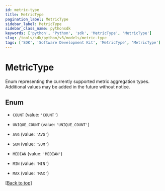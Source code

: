 ```yaml
---
id: metric-type
title: MetricType
pagination_label: MetricType
sidebar_label: MetricType
sidebar_class_name: pythonsdk
keywords: ['python', 'Python', 'sdk', 'MetricType', 'MetricType'] 
slug: /tools/sdk/python/v3/models/metric-type
tags: ['SDK', 'Software Development Kit', 'MetricType', 'MetricType']
---
```


# MetricType

Enum representing the currently supported metric aggregation types. Additional values may be added in the future without notice.

## Enum

* `COUNT` (value: `'COUNT'`)

* `UNIQUE_COUNT` (value: `'UNIQUE_COUNT'`)

* `AVG` (value: `'AVG'`)

* `SUM` (value: `'SUM'`)

* `MEDIAN` (value: `'MEDIAN'`)

* `MIN` (value: `'MIN'`)

* `MAX` (value: `'MAX'`)

[[Back to top]](#) 


